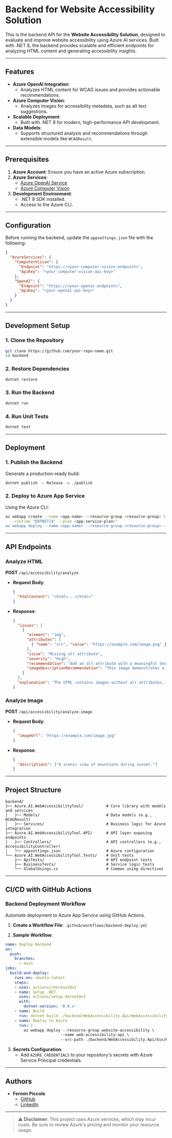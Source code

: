 # Backend for Website Accessibility Solution

This is the backend API for the **Website Accessibility Solution**, designed to evaluate and improve website accessibility using Azure AI services. Built with .NET 8, the backend provides scalable and efficient endpoints for analyzing HTML content and generating accessibility insights.

---

## Features

- **Azure OpenAI Integration**:
  - Analyzes HTML content for WCAG issues and provides actionable recommendations.
- **Azure Computer Vision**:
  - Analyzes images for accessibility metadata, such as alt text suggestions.
- **Scalable Deployment**:
  - Built with .NET 8 for modern, high-performance API development.
- **Data Models**:
  - Supports structured analysis and recommendations through extensible models like `WCAGResult`.

---

## Prerequisites

1. **Azure Account**: Ensure you have an active Azure subscription.
2. **Azure Services**:
   - [Azure OpenAI Service](https://learn.microsoft.com/en-us/azure/ai-services/openai/)
   - [Azure Computer Vision](https://learn.microsoft.com/en-us/azure/cognitive-services/computer-vision/)
3. **Development Environment**:
   - .NET 8 SDK installed.
   - Access to the Azure CLI.

---

## Configuration

Before running the backend, update the `appsettings.json` file with the following:

```json
{
  "AzureServices": {
    "ComputerVision": {
      "Endpoint": "https://<your-computer-vision-endpoint>",
      "ApiKey": "<your-computer-vision-api-key>"
    },
    "OpenAI": {
      "Endpoint": "https://<your-openai-endpoint>",
      "ApiKey": "<your-openai-api-key>"
    }
  }
}
```

---

## Development Setup

### 1. Clone the Repository
```bash
git clone https://github.com/your-repo-name.git
cd backend
```

### 2. Restore Dependencies
```bash
dotnet restore
```

### 3. Run the Backend
```bash
dotnet run
```

### 4. Run Unit Tests
```bash
dotnet test
```

---

## Deployment

### 1. Publish the Backend
Generate a production-ready build:
```bash
dotnet publish -c Release -o ./publish
```

### 2. Deploy to Azure App Service
Using the Azure CLI:
```bash
az webapp create --name <app-name> --resource-group <resource-group> \
  --runtime "DOTNET|8" --plan <app-service-plan>"
az webapp deploy --name <app-name> --resource-group <resource-group> --src-path ./publish
```

---

## API Endpoints

### Analyze HTML
**POST** `/api/accessibility/analyze`
- **Request Body**: 
  ```json
  {
    "htmlContent": "<html>...</html>"
  }
  ```
- **Response**:
  ```json
  {
    "issues": [
      {
        "element": "img", 
        "attributes": [
          { "name": "src", "value": "https://example.com/image.png" }
        ], 
        "issue": "Missing alt attribute",
        "severity": "High",
        "recommendation": "Add an alt attribute with a meaningful description.", 
        "imageDescriptionRecommendation": "This image demonstrates a modern computer setup, featuring a clear visual presentation of accessories and text on the screen with appropriate contrast."
      }
    ],
    "explanation": "The HTML contains images without alt attributes, which are essential for screen readers."
  }
  ```

### Analyze Image
**POST** `/api/accessibility/analyze-image`
- **Request Body**:
  ```json
  {
    "imageUrl": "https://example.com/image.jpg"
  }
  ```
- **Response**:
  ```json
  {
    "descriptions": ["A scenic view of mountains during sunset."]
  }
  ```

---

## Project Structure

```plaintext
backend/
├── Azure.AI.WebAccessibilityTool/          # Core library with models and services
│   ├── Models/                             # Data models (e.g., WCAGResult)
│   ├── Services/                           # Business logic for Azure integration
├── Azure.AI.WebAccessibilityTool.API/      # API layer exposing endpoints
│   ├── Controllers/                        # API controllers (e.g., AccessibilityController)
│   └── appsettings.json                    # Azure configuration
└── Azure.AI.WebAccessibilityTool.Tests/    # Unit tests
    ├── ApiTests/                           # API endpoint tests
    ├── BusinessTests/                      # Service logic tests
    └── GlobalUsings.cs                     # Common using directives
```

---

## CI/CD with GitHub Actions

### Backend Deployment Workflow
Automate deployment to Azure App Service using GitHub Actions.

1. **Create a Workflow File**: `.github/workflows/backend-deploy.yml`

2. **Sample Workflow**:
```yaml
name: Deploy Backend
on:
  push:
    branches:
      - main
jobs:
  build-and-deploy:
    runs-on: ubuntu-latest
    steps:
    - uses: actions/checkout@v2
    - name: Setup .NET
      uses: actions/setup-dotnet@v3
      with:
        dotnet-version: '8.0.x'
    - name: Build
      run: dotnet build ./backend/WebAccessibility.Api/WebAccessibility.Api.csproj
    - name: Deploy to Azure
      run: |
        az webapp deploy --resource-group website-accessibility \
                        --name web-accessibility-api \
                        --src-path ./backend/WebAccessibility.Api/bin/Release/net8.0/publish
```

3. **Secrets Configuration**:
   - Add `AZURE_CREDENTIALS` to your repository's secrets with Azure Service Principal credentials.

---

## Authors

- **Fermin Piccolo**
  - [GitHub](https://github.com/frmpiccolo)
  - [LinkedIn](https://www.linkedin.com/in/ferminpiccolo/)

---

> ⚠ **Disclaimer**: This project uses Azure services, which may incur costs. Be sure to review Azure's pricing and monitor your resource usage.
